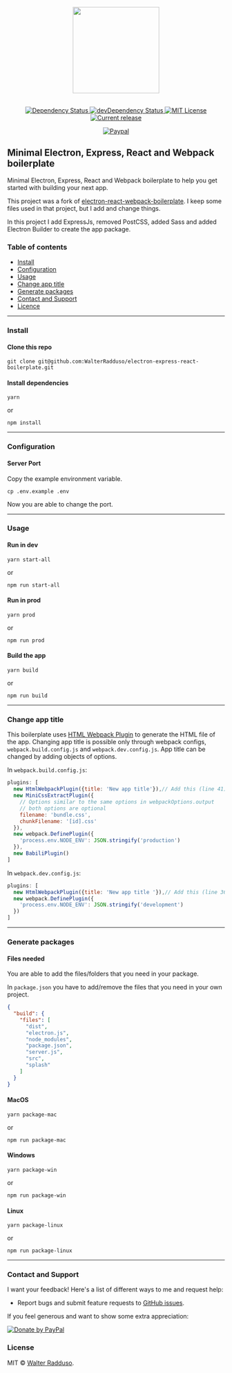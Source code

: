 <p align="center">
  <img src="https://cdn.jsdelivr.net/gh/walterradduso/electron-express-react-webpack-boilerplate@master/docs/images/electron-express-react-webpack-boilerplate.png" width="200" align="center">
  <br>
  <br>
</p>

<p align="center">
  <a href="https://david-dm.org/walterradduso/electron-express-react-webpack-boilerplate">
    <img alt="Dependency Status" src="https://david-dm.org/walterradduso/electron-express-react-webpack-boilerplate.svg?style=flat">
  </a>
  <a href="https://david-dm.org/walterradduso/electron-express-react-webpack-boilerplate?type=dev">
    <img alt="devDependency Status" src="https://david-dm.org/walterradduso/electron-express-react-webpack-boilerplate/dev-status.svg?style=flat">
  </a>
  <a href="http://opensource.org/licenses/MIT">
    <img alt="MIT License" src="https://img.shields.io/npm/l/express.svg">
  </a>
  <a href="https://github.com/walterradduso/electron-express-react-webpack-boilerplate/releases">
    <img alt="Current release" src="https://img.shields.io/github/release/walterradduso/electron-express-react-webpack-boilerplate.svg">
  </a>
</p>

<p align="center">
  <a href="https://paypal.me/walterradduso" rel="nofollow">
    <img src="https://img.shields.io/badge/Paypal-Donate-%2300457C.svg?logo=paypal&style=flat" alt="Paypal" data-canonical-src="https://img.shields.io/badge/Paypal-Donate-%2300457C.svg?logo=buy-me-a-coffee&style=flat" style="max-width:100%;">
  </a>
</p>

## Minimal Electron, Express, React and Webpack boilerplate

Minimal Electron, Express, React and Webpack boilerplate to help you get started with building your next app.

This project was a fork of [electron-react-webpack-boilerplate](https://github.com/alexdevero/electron-react-webpack-boilerplate).
I keep some files used in that project, but I add and change things.

In this project I add ExpressJs, removed PostCSS, added Sass and added Electron Builder to create the app package.

### Table of contents

* [Install](#install)
* [Configuration](#configuration)
* [Usage](#usage)
* [Change app title](#change-app-title)
* [Generate packages](#generate-packages)
* [Contact and Support](#contact-and-support)
* [Licence](#license)

---

### Install

#### Clone this repo

```
git clone git@github.com:WalterRadduso/electron-express-react-boilerplate.git
```

#### Install dependencies

```
yarn
```
or
```
npm install
```

---

### Configuration

#### Server Port

Copy the example environment variable.

```
cp .env.example .env
```

Now you are able to change the port.

---

### Usage

#### Run in dev

```
yarn start-all
```
or
```
npm run start-all
```

#### Run in prod

```
yarn prod
```
or
```
npm run prod
```

#### Build the app

```
yarn build
```
or
```
npm run build
```

---

### Change app title

This boilerplate uses [HTML Webpack Plugin](https://github.com/jantimon/html-webpack-plugin#options) to generate the HTML file of the app. Changing app title is possible only through webpack configs, `webpack.build.config.js` and `webpack.dev.config.js`. App title can be changed by adding objects of options.

In `webpack.build.config.js`:

```JavaScript
plugins: [
  new HtmlWebpackPlugin({title: 'New app title'}),// Add this (line 41)
  new MiniCssExtractPlugin({
    // Options similar to the same options in webpackOptions.output
    // both options are optional
    filename: 'bundle.css',
    chunkFilename: '[id].css'
  }),
  new webpack.DefinePlugin({
    'process.env.NODE_ENV': JSON.stringify('production')
  }),
  new BabiliPlugin()
]
```

In `webpack.dev.config.js`:

```JavaScript
plugins: [
  new HtmlWebpackPlugin({title: 'New app title '}),// Add this (line 36)
  new webpack.DefinePlugin({
    'process.env.NODE_ENV': JSON.stringify('development')
  })
]
```

---

### Generate packages

#### Files needed

You are able to add the files/folders that you need in your package.

In `package.json` you have to add/remove the files that you need in your own project.

```json
{
  "build": {
    "files": [
      "dist",
      "electron.js",
      "node_modules",
      "package.json",
      "server.js",
      "src",
      "splash"
    ]
  }
}
```

#### MacOS

```
yarn package-mac
```
or
```
npm run package-mac
```

#### Windows

```
yarn package-win
```
or
```
npm run package-win
```

#### Linux

```
yarn package-linux
```
or
```
npm run package-linux
```

---

### Contact and Support

I want your feedback! Here's a list of different ways to me and request help:
* Report bugs and submit feature requests to [GitHub issues](https://github.com/walterradduso/electron-express-react-webpack-boilerplate/issues).

If you feel generous and want to show some extra appreciation:

[![Donate by PayPal][paypal-shield]][paypal]

[paypal-shield]: https://www.paypalobjects.com/webstatic/mktg/logo/pp_cc_mark_37x23.jpg
[paypal]: https://paypal.me/walterradduso

### License

MIT © [Walter Radduso](https://walterradduso.github.io/).
